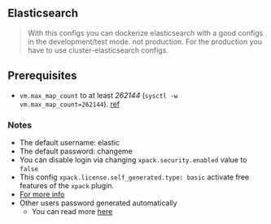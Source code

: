 ## Elasticsearch

> With this configs you can dockerize elasticsearch with a good configs in the development/test mode. not production.
> For the production you have to use cluster-elasticsearch configs.

## Prerequisites

- `vm.max_map_count` to at least _262144_ (`sysctl -w vm.max_map_count=262144`). [ref]([https://www.elastic.co/guide/en/elasticsearch/reference/current/docker.html#_set_vm_max_map_count_to_at_least_262144)

### Notes

- The default username: elastic
- The default password: changeme
- You can disable login via changing `xpack.security.enabled` value to `false`
- This config `xpack.license.self_generated.type: basic` activate free features of the `xpack` plugin.
- [For more info](https://www.elastic.co/guide/en/elasticsearch/reference/7.13/security-minimal-setup.html)
- Other users password generated automatically
  - You can read more [here](https://www.elastic.co/guide/en/elasticsearch/reference/7.13/setup-passwords.html)
